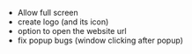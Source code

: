 - Allow full screen
- create logo (and its icon)
- option to open the website url
- fix popup bugs (window clicking after popup)